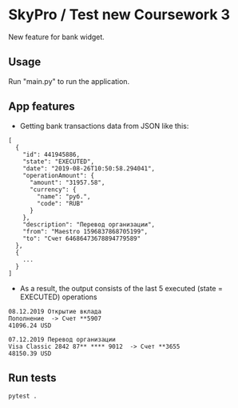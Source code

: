 # SkyPro / Test new Coursework 3

New feature for bank widget.

## Usage

Run "main.py" to run the application.

## App features

* Getting bank transactions data from JSON like this:
```
[
  {
    "id": 441945886,
    "state": "EXECUTED",
    "date": "2019-08-26T10:50:58.294041",
    "operationAmount": {
      "amount": "31957.58",
      "currency": {
        "name": "руб.",
        "code": "RUB"
      }
    },
    "description": "Перевод организации",
    "from": "Maestro 1596837868705199",
    "to": "Счет 64686473678894779589"
  },
  {
    ...
  }
]
```
* As a result, the output consists of the last 5 executed (state = EXECUTED) operations
```
08.12.2019 Открытие вклада
Пополнение  -> Счет **5907
41096.24 USD

07.12.2019 Перевод организации
Visa Classic 2842 87** **** 9012  -> Счет **3655
48150.39 USD
```


## Run tests

```
pytest .
```
